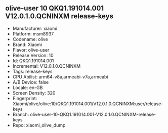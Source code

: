 ## olive-user 10 QKQ1.191014.001 V12.0.1.0.QCNINXM release-keys
- Manufacturer: xiaomi
- Platform: msm8937
- Codename: olive
- Brand: Xiaomi
- Flavor: olive-user
- Release Version: 10
- Id: QKQ1.191014.001
- Incremental: V12.0.1.0.QCNINXM
- Tags: release-keys
- CPU Abilist: arm64-v8a,armeabi-v7a,armeabi
- A/B Device: false
- Locale: en-GB
- Screen Density: 320
- Fingerprint: Xiaomi/olive/olive:10/QKQ1.191014.001/V12.0.1.0.QCNINXM:user/release-keys
- Branch: olive-user-10-QKQ1.191014.001-V12.0.1.0.QCNINXM-release-keys
- Repo: xiaomi_olive_dump
